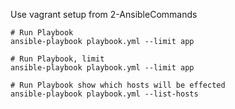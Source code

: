 Use vagrant setup from 2-AnsibleCommands

```
# Run Playbook
ansible-playbook playbook.yml --limit app

# Run Playbook, limit 
ansible-playbook playbook.yml --limit app

# Run Playbook show which hosts will be effected 
ansible-playbook playbook.yml --list-hosts
```